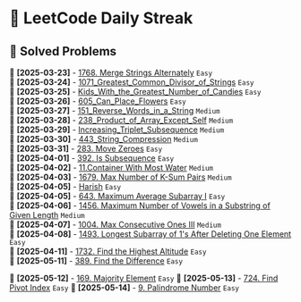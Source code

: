 # 🚀 LeetCode Daily Streak

## 📌 Solved Problems
📌 **[2025-03-23]** - [1768. Merge Strings Alternately](LeetCode/Easy/2025-03-23/README.md) `Easy`  
📌 **[2025-03-24]** - [1071_Greatest_Common_Divisor_of_Strings](LeetCode/Easy/2025-03-24/README.md) `Easy`  
📌 **[2025-03-25]** - [Kids_With_the_Greatest_Number_of_Candies](LeetCode/Easy/2025-03-25/README.md) `Easy`  
📌 **[2025-03-26]** - [605_Can_Place_Flowers](LeetCode/Easy/2025-03-26/README.md) `Easy`  
📌 **[2025-03-27]** - [151_Reverse_Words_in_a_String](LeetCode/Medium/2025-03-27/README.md) `Medium`  
📌 **[2025-03-28]** - [238_Product_of_Array_Except_Self](LeetCode/Medium/2025-03-28/README.md) `Medium`  
📌 **[2025-03-29]** - [Increasing_Triplet_Subsequence](LeetCode/Medium/2025-03-29/README.md) `Medium`  
📌 **[2025-03-30]** - [443_String_Compression](LeetCode/Medium/2025-03-30/README.md) `Medium`  
📌 **[2025-03-31]** - [283. Move Zeroes](LeetCode/Easy/2025-03-31/README.md) `Easy`  
📌 **[2025-04-01]** - [392. Is Subsequence](LeetCode/Easy/2025-04-01/README.md) `Easy`  
📌 **[2025-04-02]** - [11.Container With Most Water](LeetCode/Medium/2025-04-02/README.md) `Medium`  
📌 **[2025-04-03]** - [1679. Max Number of K-Sum Pairs](LeetCode/Medium/2025-04-03/README.md) `Medium`  
📌 **[2025-04-05]** - [Harish](LeetCode/Easy/2025-04-05/README.md) `Easy`  
📌 **[2025-04-05]** - [643. Maximum Average Subarray I](LeetCode/Easy/2025-04-05/README.md) `Easy`  
📌 **[2025-04-06]** - [1456. Maximum Number of Vowels in a Substring of Given Length](LeetCode/Medium/2025-04-06/README.md) `Medium`  
📌 **[2025-04-07]** - [1004. Max Consecutive Ones III](LeetCode/Medium/2025-04-07/README.md) `Medium`  
📌 **[2025-04-08]** - [1493. Longest Subarray of 1's After Deleting One Element](LeetCode/Easy/2025-04-08/README.md) `Easy`  
📌 **[2025-04-11]** - [1732. Find the Highest Altitude](LeetCode/Easy/2025-04-11/README.md) `Easy`  
📌 **[2025-05-11]** - [389. Find the Difference](LeetCode/Easy/2025-05-11/README.md) `Easy`  
  
📌 **[2025-05-12]** - [169. Majority Element](LeetCode/Easy/2025-05-12/README.md) `Easy`
  📌 **[2025-05-13]** - [724. Find Pivot Index](LeetCode/Easy/2025-05-13/README.md) `Easy`
  📌 **[2025-05-14]** - [9. Palindrome Number](LeetCode/Easy/2025-05-14/README.md) `Easy`
  
